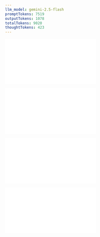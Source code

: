 ```yaml
---
llm_model: gemini-2.5-flash
promptTokens: 7519
outputTokens: 1078
totalTokens: 9020
thoughtTokens: 423
---
```


![@](steps/_.3eb68380.md)

![@](steps/_.11198675.md)

![@](steps/_.6b1e9e80.md)

![@](steps/response.2f95e7ab.md)